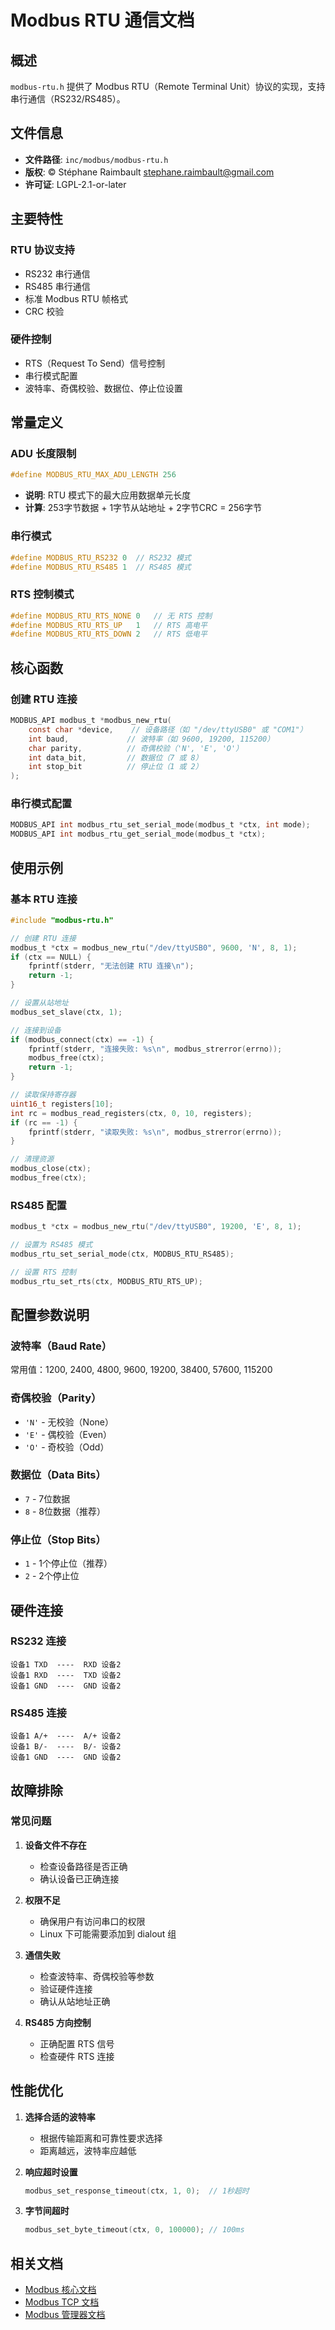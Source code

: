 # Modbus RTU 通信文档

## 概述

`modbus-rtu.h` 提供了 Modbus RTU（Remote Terminal Unit）协议的实现，支持串行通信（RS232/RS485）。

## 文件信息

- **文件路径**: `inc/modbus/modbus-rtu.h`
- **版权**: © Stéphane Raimbault <stephane.raimbault@gmail.com>
- **许可证**: LGPL-2.1-or-later

## 主要特性

### RTU 协议支持
- RS232 串行通信
- RS485 串行通信
- 标准 Modbus RTU 帧格式
- CRC 校验

### 硬件控制
- RTS（Request To Send）信号控制
- 串行模式配置
- 波特率、奇偶校验、数据位、停止位设置

## 常量定义

### ADU 长度限制
```c
#define MODBUS_RTU_MAX_ADU_LENGTH 256
```
- **说明**: RTU 模式下的最大应用数据单元长度
- **计算**: 253字节数据 + 1字节从站地址 + 2字节CRC = 256字节

### 串行模式
```c
#define MODBUS_RTU_RS232 0  // RS232 模式
#define MODBUS_RTU_RS485 1  // RS485 模式
```

### RTS 控制模式
```c
#define MODBUS_RTU_RTS_NONE 0   // 无 RTS 控制
#define MODBUS_RTU_RTS_UP   1   // RTS 高电平
#define MODBUS_RTU_RTS_DOWN 2   // RTS 低电平
```

## 核心函数

### 创建 RTU 连接
```c
MODBUS_API modbus_t *modbus_new_rtu(
    const char *device,    // 设备路径（如 "/dev/ttyUSB0" 或 "COM1"）
    int baud,             // 波特率（如 9600, 19200, 115200）
    char parity,          // 奇偶校验（'N', 'E', 'O'）
    int data_bit,         // 数据位（7 或 8）
    int stop_bit          // 停止位（1 或 2）
);
```

### 串行模式配置
```c
MODBUS_API int modbus_rtu_set_serial_mode(modbus_t *ctx, int mode);
MODBUS_API int modbus_rtu_get_serial_mode(modbus_t *ctx);
```

## 使用示例

### 基本 RTU 连接
```c
#include "modbus-rtu.h"

// 创建 RTU 连接
modbus_t *ctx = modbus_new_rtu("/dev/ttyUSB0", 9600, 'N', 8, 1);
if (ctx == NULL) {
    fprintf(stderr, "无法创建 RTU 连接\n");
    return -1;
}

// 设置从站地址
modbus_set_slave(ctx, 1);

// 连接到设备
if (modbus_connect(ctx) == -1) {
    fprintf(stderr, "连接失败: %s\n", modbus_strerror(errno));
    modbus_free(ctx);
    return -1;
}

// 读取保持寄存器
uint16_t registers[10];
int rc = modbus_read_registers(ctx, 0, 10, registers);
if (rc == -1) {
    fprintf(stderr, "读取失败: %s\n", modbus_strerror(errno));
}

// 清理资源
modbus_close(ctx);
modbus_free(ctx);
```

### RS485 配置
```c
modbus_t *ctx = modbus_new_rtu("/dev/ttyUSB0", 19200, 'E', 8, 1);

// 设置为 RS485 模式
modbus_rtu_set_serial_mode(ctx, MODBUS_RTU_RS485);

// 设置 RTS 控制
modbus_rtu_set_rts(ctx, MODBUS_RTU_RTS_UP);
```

## 配置参数说明

### 波特率（Baud Rate）
常用值：1200, 2400, 4800, 9600, 19200, 38400, 57600, 115200

### 奇偶校验（Parity）
- `'N'` - 无校验（None）
- `'E'` - 偶校验（Even）
- `'O'` - 奇校验（Odd）

### 数据位（Data Bits）
- `7` - 7位数据
- `8` - 8位数据（推荐）

### 停止位（Stop Bits）
- `1` - 1个停止位（推荐）
- `2` - 2个停止位

## 硬件连接

### RS232 连接
```
设备1 TXD  ----  RXD 设备2
设备1 RXD  ----  TXD 设备2
设备1 GND  ----  GND 设备2
```

### RS485 连接
```
设备1 A/+  ----  A/+ 设备2
设备1 B/-  ----  B/- 设备2
设备1 GND  ----  GND 设备2
```

## 故障排除

### 常见问题
1. **设备文件不存在**
   - 检查设备路径是否正确
   - 确认设备已正确连接

2. **权限不足**
   - 确保用户有访问串口的权限
   - Linux 下可能需要添加到 dialout 组

3. **通信失败**
   - 检查波特率、奇偶校验等参数
   - 验证硬件连接
   - 确认从站地址正确

4. **RS485 方向控制**
   - 正确配置 RTS 信号
   - 检查硬件 RTS 连接

## 性能优化

1. **选择合适的波特率**
   - 根据传输距离和可靠性要求选择
   - 距离越远，波特率应越低

2. **响应超时设置**
   ```c
   modbus_set_response_timeout(ctx, 1, 0);  // 1秒超时
   ```

3. **字节间超时**
   ```c
   modbus_set_byte_timeout(ctx, 0, 100000); // 100ms
   ```

## 相关文档

- [Modbus 核心文档](modbus.md)
- [Modbus TCP 文档](modbus-tcp.md)
- [Modbus 管理器文档](modbusmanager.md)

